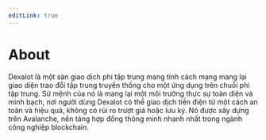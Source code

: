 ```yaml
---
editLink: true
---
```

# About

Dexalot là một sàn giao dịch phi tập trung mang tính cách mạng mang lại giao diện trao đổi tập trung truyền thống cho một ứng dụng trên chuỗi phi tập trung. Sứ mệnh của nó là mang lại một môi trường thực sự toàn diện và minh bạch, nơi người dùng Dexalot có thể giao dịch tiền điện tử một cách an toàn và hiệu quả, không có rủi ro trượt giá hoặc lưu ký. Nó được xây dựng trên Avalanche, nền tảng hợp đồng thông minh nhanh nhất trong ngành công nghiệp blockchain.
